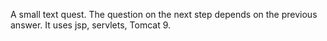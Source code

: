 A small text quest. The question on the next step depends on the previous answer.
It uses jsp, servlets, Tomcat 9.
